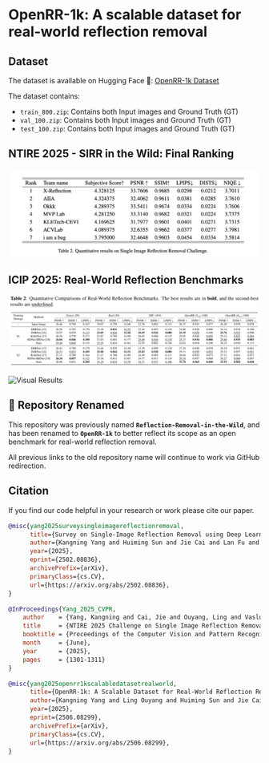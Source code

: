 # OpenRR-1k: A scalable dataset for real-world reflection removal


## Dataset
The dataset is available on Hugging Face 🤗:
[OpenRR-1k Dataset](https://huggingface.co/datasets/qiuzhangTiTi/NTIRE2025-SIRR)

The dataset contains:
- `train_800.zip`: Contains both Input images and Ground Truth (GT)
- `val_100.zip`: Contains both Input images and Ground Truth (GT)
- `test_100.zip`: Contains both Input images and Ground Truth (GT)


## NTIRE 2025 - SIRR in the Wild: Final Ranking
![Final Ranking](./assets/images/Final_Ranking.png)


## ICIP 2025: Real-World Reflection Benchmarks
![Reflection Benchmarks](./assets/images/Real-World_Reflection_Benchmarks.PNG)


![Visual Results](./assets/images/Visual_Results_Comparison.png)


## 📢 **Repository Renamed**

This repository was previously named **`Reflection-Removal-in-the-Wild`**, and has been renamed to **`OpenRR-1k`** to better reflect its scope as an open benchmark for real-world reflection removal.

All previous links to the old repository name will continue to work via GitHub redirection.


## Citation

If you find our code helpful in your research or work please cite our paper.

```bibtex
@misc{yang2025surveysingleimagereflectionremoval,
      title={Survey on Single-Image Reflection Removal using Deep Learning Techniques}, 
      author={Kangning Yang and Huiming Sun and Jie Cai and Lan Fu and Jiaming Ding and Jinlong Li and Chiu Man Ho and Zibo Meng},
      year={2025},
      eprint={2502.08836},
      archivePrefix={arXiv},
      primaryClass={cs.CV},
      url={https://arxiv.org/abs/2502.08836}, 
}
```
```bibtex
@InProceedings{Yang_2025_CVPR,
    author    = {Yang, Kangning and Cai, Jie and Ouyang, Ling and Vasluianu, Florin-Alexandru and Timofte, Radu and Ding, Jiaming and Sun, Huiming and Fu, Lan and Li, Jinlong and Ho, Chiu Man and Meng, Zibo and Li, Mingjia and Wang, Hainuo and Hu, Qiming and Wang, Jiarui and Zhao, Hao and Hu, Jin and Guo, Xiaojie and Yang, Mengru and He, Jing and Wang, Yiqing and Chen, Zhiyang and Fang, Hao and Zhang, Wei and Cong, Runmin and Hegde, Dheeraj Damodhar and Kalal, Jatin and Akalwadi, Nikhil and Tabib, Ramesh Ashok and Mudenagudi, Uma and Lin, Yu-Fan and Lee, Chia-Ming and Hsu, Chih-Chung and Zhang, Mengxin and Nathan, Sabari and Uma, K and Sasithradevi, A and Bama, B Sathya and Roomi, S. Mohamed Mansoor and Benjdira, Bilel and Ali, Anas M. and Boulila, Wadii and Dong, Wei and Li, Yunzhe and Hussein, Ali and Zhou, Han and Chen, Jun and Xiao, Zeyu and Li, Zhuoyuan},
    title     = {NTIRE 2025 Challenge on Single Image Reflection Removal in the Wild: Datasets, Methods and Results},
    booktitle = {Proceedings of the Computer Vision and Pattern Recognition Conference (CVPR) Workshops},
    month     = {June},
    year      = {2025},
    pages     = {1301-1311}
}
```
```bibtex
@misc{yang2025openrr1kscalabledatasetrealworld,
      title={OpenRR-1k: A Scalable Dataset for Real-World Reflection Removal}, 
      author={Kangning Yang and Ling Ouyang and Huiming Sun and Jie Cai and Lan Fu and Jiaming Ding and Chiu Man Ho and Zibo Meng},
      year={2025},
      eprint={2506.08299},
      archivePrefix={arXiv},
      primaryClass={cs.CV},
      url={https://arxiv.org/abs/2506.08299}, 
}
```